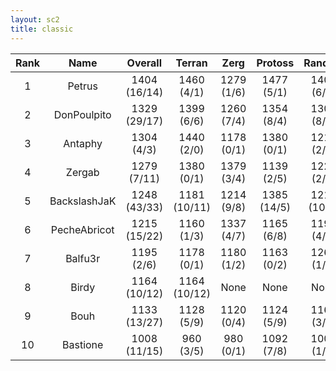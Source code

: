 ```yaml
---
layout: sc2
title: classic
---
```

| Rank | Name         | Overall      | Terran       | Zerg       | Protoss     | Random      |
|:----:|:------------:|:------------:|:------------:|:----------:|:-----------:|:-----------:|
| 1    | Petrus       | 1404 (16/14) | 1460 (4/1)   | 1279 (1/6) | 1477 (5/1)  | 1402 (6/6)  |
| 2    | DonPoulpito  | 1329 (29/17) | 1399 (6/6)   | 1260 (7/4) | 1354 (8/4)  | 1305 (8/3)  |
| 3    | Antaphy      | 1304 (4/3)   | 1440 (2/0)   | 1178 (0/1) | 1380 (0/1)  | 1219 (2/1)  |
| 4    | Zergab       | 1279 (7/11)  | 1380 (0/1)   | 1379 (3/4) | 1139 (2/5)  | 1221 (2/1)  |
| 5    | BackslashJaK | 1248 (43/33) | 1181 (10/11) | 1214 (9/8) | 1385 (14/5) | 1212 (10/9) |
| 6    | PecheAbricot | 1215 (15/22) | 1160 (1/3)   | 1337 (4/7) | 1165 (6/8)  | 1198 (4/4)  |
| 7    | Balfu3r      | 1195 (2/6)   | 1178 (0/1)   | 1180 (1/2) | 1163 (0/2)  | 1262 (1/1)  |
| 8    | Birdy        | 1164 (10/12) | 1164 (10/12) |None        |None         |None         |
| 9    | Bouh         | 1133 (13/27) | 1128 (5/9)   | 1120 (0/4) | 1124 (5/9)  | 1161 (3/5)  |
| 10   | Bastione     | 1008 (11/15) | 960 (3/5)    | 980 (0/1)  | 1092 (7/8)  | 1001 (1/1)  |
